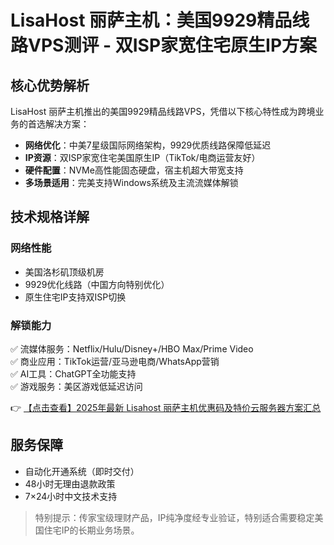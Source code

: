 # LisaHost 丽萨主机：美国9929精品线路VPS测评 - 双ISP家宽住宅原生IP方案

## 核心优势解析

LisaHost 丽萨主机推出的美国9929精品线路VPS，凭借以下核心特性成为跨境业务的首选解决方案：

- **网络优化**：中美7星级国际网络架构，9929优质线路保障低延迟
- **IP资源**：双ISP家宽住宅美国原生IP（TikTok/电商运营友好）
- **硬件配置**：NVMe高性能固态硬盘，宿主机超大带宽支持
- **多场景适用**：完美支持Windows系统及主流流媒体解锁

## 技术规格详解

### 网络性能
- 美国洛杉矶顶级机房
- 9929优化线路（中国方向特别优化）
- 原生住宅IP支持双ISP切换

### 解锁能力
✅ 流媒体服务：Netflix/Hulu/Disney+/HBO Max/Prime Video  
✅ 商业应用：TikTok运营/亚马逊电商/WhatsApp营销  
✅ AI工具：ChatGPT全功能支持  
✅ 游戏服务：美区游戏低延迟访问

👉 [【点击查看】2025年最新 Lisahost 丽萨主机优惠码及特价云服务器方案汇总](https://bit.ly/lisazhuji)

## 服务保障
- 自动化开通系统（即时交付）
- 48小时无理由退款政策
- 7×24小时中文技术支持

> 特别提示：传家宝级理财产品，IP纯净度经专业验证，特别适合需要稳定美国住宅IP的长期业务场景。